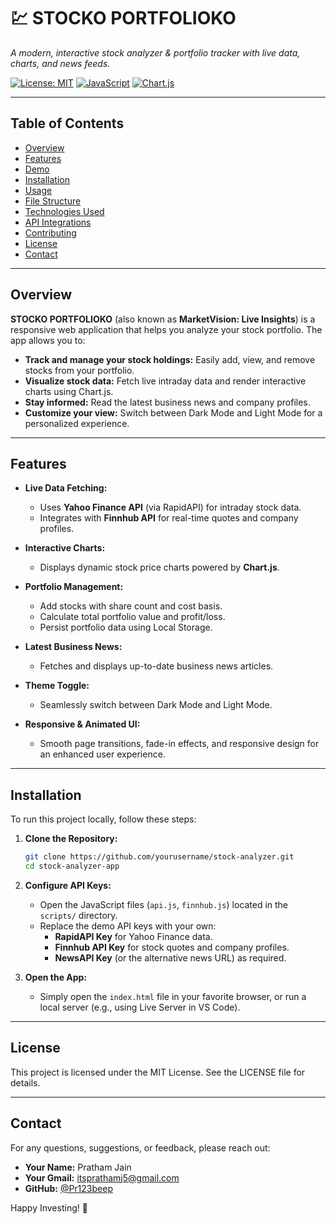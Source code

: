 # 💹 STOCKO PORTFOLIOKO

_A modern, interactive stock analyzer & portfolio tracker with live data, charts, and news feeds._

[![License: MIT](https://img.shields.io/badge/License-MIT-green.svg)](https://opensource.org/licenses/MIT)
[![JavaScript](https://img.shields.io/badge/JavaScript-ES6-yellow.svg)](https://www.ecma-international.org/ecma-262/6.0/)
[![Chart.js](https://img.shields.io/badge/Chart.js-v3.x-blue.svg)](https://www.chartjs.org/)

---

## Table of Contents

- [Overview](#overview)
- [Features](#features)
- [Demo](#demo)
- [Installation](#installation)
- [Usage](#usage)
- [File Structure](#file-structure)
- [Technologies Used](#technologies-used)
- [API Integrations](#api-integrations)
- [Contributing](#contributing)
- [License](#license)
- [Contact](#contact)

---

## Overview

**STOCKO PORTFOLIOKO** (also known as **MarketVision: Live Insights**) is a responsive web application that helps you analyze your stock portfolio. The app allows you to:

- **Track and manage your stock holdings:** Easily add, view, and remove stocks from your portfolio.
- **Visualize stock data:** Fetch live intraday data and render interactive charts using Chart.js.
- **Stay informed:** Read the latest business news and company profiles.
- **Customize your view:** Switch between Dark Mode and Light Mode for a personalized experience.

---

## Features

- **Live Data Fetching:**  
  - Uses **Yahoo Finance API** (via RapidAPI) for intraday stock data.
  - Integrates with **Finnhub API** for real-time quotes and company profiles.

- **Interactive Charts:**  
  - Displays dynamic stock price charts powered by **Chart.js**.

- **Portfolio Management:**  
  - Add stocks with share count and cost basis.
  - Calculate total portfolio value and profit/loss.
  - Persist portfolio data using Local Storage.

- **Latest Business News:**  
  - Fetches and displays up-to-date business news articles.

- **Theme Toggle:**  
  - Seamlessly switch between Dark Mode and Light Mode.

- **Responsive & Animated UI:**  
  - Smooth page transitions, fade-in effects, and responsive design for an enhanced user experience.

---

## Installation

To run this project locally, follow these steps:

1. **Clone the Repository:**

   ```bash
   git clone https://github.com/yourusername/stock-analyzer.git
   cd stock-analyzer-app
   ```

2. **Configure API Keys:**
   - Open the JavaScript files (`api.js`, `finnhub.js`) located in the `scripts/` directory.
   - Replace the demo API keys with your own:
     - **RapidAPI Key** for Yahoo Finance data.
     - **Finnhub API Key** for stock quotes and company profiles.
     - **NewsAPI Key** (or the alternative news URL) as required.

3. **Open the App:**
   - Simply open the `index.html` file in your favorite browser, or run a local server (e.g., using Live Server in VS Code).

---

## License

This project is licensed under the MIT License. See the LICENSE file for details.

---

## Contact

For any questions, suggestions, or feedback, please reach out:

- **Your Name:** Pratham Jain
- **Your Gmail:** itsprathamj5@gmail.com  
- **GitHub:** [@Pr123beep](https://github.com/Pr123beep)

Happy Investing! 🚀
